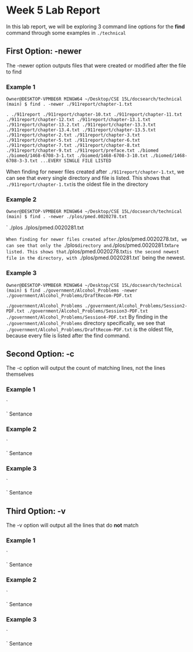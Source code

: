 # Week 5 Lab Report

In this lab report, we will be exploring 3 command line options for the **find** command through some examples in `./technical`

## First Option: -newer
The -newer option outputs files that were created or modified after the file to find

### Example 1

`
Owner@DESKTOP-VPMBE6R MINGW64 ~/Desktop/CSE 15L/docsearch/technical (main)
$ find . -newer ./911report/chapter-1.txt
`

`
.
./911report
./911report/chapter-10.txt
./911report/chapter-11.txt
./911report/chapter-12.txt
./911report/chapter-13.1.txt
./911report/chapter-13.2.txt
./911report/chapter-13.3.txt
./911report/chapter-13.4.txt
./911report/chapter-13.5.txt
./911report/chapter-2.txt
./911report/chapter-3.txt
./911report/chapter-5.txt
./911report/chapter-6.txt
./911report/chapter-7.txt
./911report/chapter-8.txt
./911report/chapter-9.txt
./911report/preface.txt
./biomed
./biomed/1468-6708-3-1.txt
./biomed/1468-6708-3-10.txt
./biomed/1468-6708-3-3.txt
...EVERY SINGLE FILE LISTED
`

When finding for newer files created after `./911report/chapter-1.txt`, we can see that every single directory and file is listed. This shows that `./911report/chapter-1.txt`is the oldest file in the directory

### Example 2
`
Owner@DESKTOP-VPMBE6R MINGW64 ~/Desktop/CSE 15L/docsearch/technical (main)
$ find . -newer ./plos/pmed.0020278.txt
`

`
./plos
./plos/pmed.0020281.txt

`
When finding for newer files created after `./plos/pmed.0020278.txt`, we can see that only the `./plos` directory and `./plos/pmed.0020281.txt` are listed. This shows that `./plos/pmed.0020278.txt`is the second newest file in the directory, with `./plos/pmed.0020281.txt` being the newest.

### Example 3
`
Owner@DESKTOP-VPMBE6R MINGW64 ~/Desktop/CSE 15L/docsearch/technical (main)
$ find ./government/Alcohol_Problems -newer ./government/Alcohol_Problems/DraftRecom-PDF.txt
`

`
./government/Alcohol_Problems
./government/Alcohol_Problems/Session2-PDF.txt
./government/Alcohol_Problems/Session3-PDF.txt
./government/Alcohol_Problems/Session4-PDF.txt
`
By finding in the `./government/Alcohol_Problems` directory specifically, we see that `./government/Alcohol_Problems/DraftRecom-PDF.txt` is the oldest file, because every file is listed after the find command.

## Second Option: -c
The -c option will output the count of matching lines, not the lines themselves


### Example 1
`

`
Sentance

### Example 2
`

`
Sentance

### Example 3
`

`
Sentance

## Third Option: -v
The -v option will output all the lines that do **not** match

### Example 1
`

`
Sentance

### Example 2
`

`
Sentance

### Example 3
`

`
Sentance
